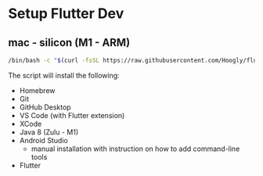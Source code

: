# Setup Flutter Dev
## mac - silicon (M1 - ARM)
```bash
/bin/bash -c "$(curl -fsSL https://raw.githubusercontent.com/Hoogly/flutter-setup/master/scripts/macos-silicon.sh)"
```
The script will install the following:
* Homebrew
* Git
* GitHub Desktop
* VS Code (with Flutter extension)
* XCode
* Java 8 (Zulu - M1)
* Android Studio
	* manual installation with instruction on how to add command-line tools
* Flutter
	